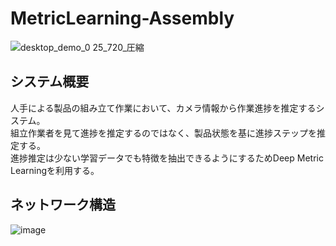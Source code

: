 # MetricLearning-Assembly

![desktop_demo_0 25_720_圧縮](https://user-images.githubusercontent.com/64144764/196974618-cb4f276c-a18a-4ced-959e-25f08cb12b2b.gif)

## システム概要
人手による製品の組み立て作業において、カメラ情報から作業進捗を推定するシステム。
<br>
組立作業者を見て進捗を推定するのではなく、製品状態を基に進捗ステップを推定する。
<br>
進捗推定は少ない学習データでも特徴を抽出できるようにするためDeep Metric Learningを利用する。

## ネットワーク構造

![image](https://user-images.githubusercontent.com/64144764/196383560-72e829a7-45b8-48c4-95e0-85b1e3cdc6fc.png)
